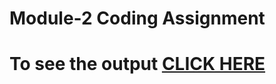 # Module-2 Coding Assignment


# To see the output [CLICK HERE](https://github.com/ctm124/coursera-test/blob/be65dd1dfbb00bec02f6b23e5a7cdd270432ca04/module2-solution/index.html)
